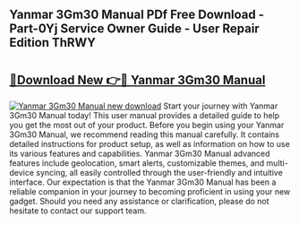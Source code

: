 ## Yanmar 3Gm30 Manual PDf Free Download - Part-0Yj Service Owner Guide - User Repair Edition ThRWY

# <h2><a href="http://bc84995.oget.top/?id=Yanmar+3Gm30+Manual">🔗Download New 👉🔴 Yanmar 3Gm30 Manual</a></h2>

[![Yanmar 3Gm30 Manual new download](https://i.imgur.com/5g1atiW.png)](http://bc84995.oget.top/?id=Yanmar+3Gm30+Manual)
Start your journey with Yanmar 3Gm30 Manual today! This user manual provides a detailed guide to help you get the most out of your product. Before you begin using your Yanmar 3Gm30 Manual, we recommend reading this manual carefully. It contains detailed instructions for product setup, as well as information on how to use its various features and capabilities. Yanmar 3Gm30 Manual advanced features include geolocation, smart alerts, customizable themes, and multi-device syncing, all easily controlled through the user-friendly and intuitive interface. Our expectation is that the Yanmar 3Gm30 Manual has been a reliable companion in your journey to becoming proficient in using your new gadget. Should you need any assistance or clarification, please do not hesitate to contact our support team.
